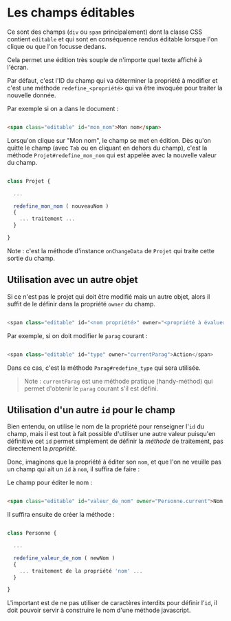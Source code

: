 # Les champs éditables

Ce sont des champs (`div` ou `span` principalement) dont la classe CSS contient `editable` et qui sont en conséquence rendus éditable lorsque l'on clique ou que l'on focusse dedans.

Cela permet une édition très souple de n'importe quel texte affiché à l'écran.

Par défaut, c'est l'ID du champ qui va déterminer la propriété à modifier et c'est une méthode `redefine_<propriété>` qui va être invoquée pour traiter la nouvelle donnée.

Par exemple si on a dans le document :

```html

<span class="editable" id="mon_nom">Mon nom</span>

```

Lorsqu'on clique sur "Mon nom", le champ se met en édition. Dès qu'on quitte le champ (avec `Tab` ou en cliquant en dehors du champ), c'est la méthode `Projet#redefine_mon_nom` qui est appelée avec la nouvelle valeur du champ.

```js

class Projet {

  ...

  redefine_mon_nom ( nouveauNom )
  {
    ... traitement ...
  }

}

```

Note : c'est la méthode d'instance `onChangeData` de `Projet` qui traite cette sortie du champ.

## Utilisation avec un autre objet

Si ce n'est pas le projet qui doit être modifié mais un autre objet, alors il suffit de le définir dans la propriété `owner` du champ.

```js

<span class="editable" id="<nom propriété>" owner="<propriété à évaluer>">Valeur courante</span>

```

Par exemple, si on doit modifier le `parag` courant :

```js

<span class="editable" id="type" owner="currentParag">Action</span>

```

Dans ce cas, c'est la méthode `Parag#redefine_type` qui sera utilisée.

> Note : `currentParag` est une méthode pratique (handy-méthod) qui permet d'obtenir le `parag` courant s'il est défini.


## Utilisation d'un autre `id` pour le champ

Bien entendu, on utilise le nom de la propriété pour renseigner l'`id` du champ, mais il est tout à fait possible d'utiliser une autre valeur puisqu'en définitive cet `id` permet simplement de définir la *méthode* de traitement, pas directement la *propriété*.

Donc, imaginons que la propriété à éditer son `nom`, et que l'on ne veuille pas un champ qui ait un `id` à `nom`, il suffira de faire :

Le champ pour éditer le nom :

```html

<span class="editable" id="valeur_de_nom" owner="Personne.current">Nom actuel</span>

```

Il suffira ensuite de créer la méthode :

```js

class Personne {

  ...

  redefine_valeur_de_nom ( newNom )
  {
    ... traitement de la propriété 'nom' ...
  }

}

```

L'important est de ne pas utiliser de caractères interdits pour définir l'`id`, il doit pouvoir servir à construire le nom d'une méthode javascript.

